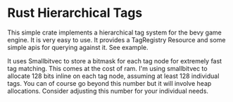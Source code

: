 # Rust Hierarchical Tags

This simple crate implements a hierarchical tag system for the bevy game engine.  It is very easy to use.  It provides a TagRegistry Resource and some simple apis for querying against it.  See example.

It uses Smallbitvec to store a bitmask for each tag node for extremely fast tag matching.  This comes at the cost of ram.  I'm using smallbitvec to allocate 128 bits inline on each tag node, assuming at least 128 individual tags.  You can of course go beyond this number but it will involve heap allocations.  Consider adjusting this number for your individual needs.
